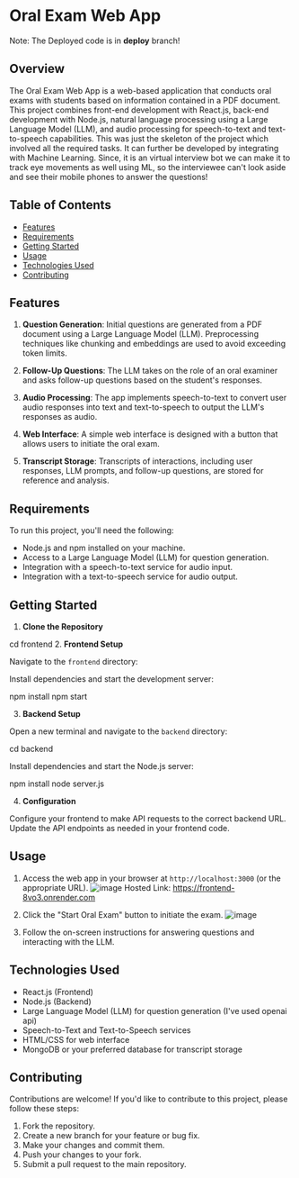 # Oral Exam Web App
Note: The Deployed code is in **deploy** branch!
## Overview

The Oral Exam Web App is a web-based application that conducts oral exams with students based on information contained in a PDF document. This project combines front-end development with React.js, back-end development with Node.js, natural language processing using a Large Language Model (LLM), and audio processing for speech-to-text and text-to-speech capabilities.
This was just the skeleton of the project which involved all the required tasks.
It can further be developed by integrating with Machine Learning.
Since, it is an virtual interview bot we can make it to track eye movements as well using ML, so the interviewee can't look aside and see their mobile phones to answer the questions!

## Table of Contents

- [Features](#features)
- [Requirements](#requirements)
- [Getting Started](#getting-started)
- [Usage](#usage)
- [Technologies Used](#technologies-used)
- [Contributing](#contributing)


## Features

1. **Question Generation**: Initial questions are generated from a PDF document using a Large Language Model (LLM). Preprocessing techniques like chunking and embeddings are used to avoid exceeding token limits.

2. **Follow-Up Questions**: The LLM takes on the role of an oral examiner and asks follow-up questions based on the student's responses.

3. **Audio Processing**: The app implements speech-to-text to convert user audio responses into text and text-to-speech to output the LLM's responses as audio.

4. **Web Interface**: A simple web interface is designed with a button that allows users to initiate the oral exam.

5. **Transcript Storage**: Transcripts of interactions, including user responses, LLM prompts, and follow-up questions, are stored for reference and analysis.

## Requirements

To run this project, you'll need the following:

- Node.js and npm installed on your machine.
- Access to a Large Language Model (LLM) for question generation.
- Integration with a speech-to-text service for audio input.
- Integration with a text-to-speech service for audio output.

## Getting Started

1. **Clone the Repository**

cd frontend
2. **Frontend Setup**

Navigate to the `frontend` directory:


Install dependencies and start the development server:

npm install
npm start


3. **Backend Setup**

Open a new terminal and navigate to the `backend` directory:

cd backend

Install dependencies and start the Node.js server:

npm install
node server.js


4. **Configuration**

Configure your frontend to make API requests to the correct backend URL. Update the API endpoints as needed in your frontend code.

## Usage

1. Access the web app in your browser at `http://localhost:3000` (or the appropriate URL).
   ![image](https://github.com/rohanOO769/Oral_Exam_Bot/assets/104089399/8772f3e9-27fc-4df4-b415-3b2c9d9b7e73)
   Hosted Link: https://frontend-8vo3.onrender.com
   
2. Click the "Start Oral Exam" button to initiate the exam.
   ![image](https://github.com/rohanOO769/Oral_Exam_Bot/assets/104089399/49f7ba20-7934-40a1-bcf9-94c0ae292194)

3. Follow the on-screen instructions for answering questions and interacting with the LLM.

## Technologies Used

- React.js (Frontend)
- Node.js (Backend)
- Large Language Model (LLM) for question generation (I've used openai api)
- Speech-to-Text and Text-to-Speech services
- HTML/CSS for web interface
- MongoDB or your preferred database for transcript storage

## Contributing

Contributions are welcome! If you'd like to contribute to this project, please follow these steps:

1. Fork the repository.
2. Create a new branch for your feature or bug fix.
3. Make your changes and commit them.
4. Push your changes to your fork.
5. Submit a pull request to the main repository.


